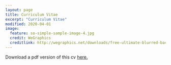 ```yaml
---
layout: page
title: Curriculum Vitae
excerpt: "Curriculum Vitae"
modified: 2020-04-01
image:
  feature: so-simple-sample-image-4.jpg
  credit: WeGraphics
  creditlink: http://wegraphics.net/downloads/free-ultimate-blurred-background-pack/
---
```


Download a pdf version of this cv [here.](./Marlow-CV_Sept_2019.pdf)

<object data="Marlow-CV_Sept_2019.pdf" width="1000" height="1000" type='application/pdf'/>
